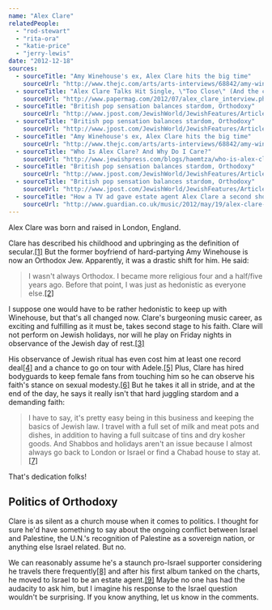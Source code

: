 ```yaml
---
name: "Alex Clare"
relatedPeople:
  - "rod-stewart"
  - "rita-ora"
  - "katie-price"
  - "jerry-lewis"
date: "2012-12-18"
sources:
  - sourceTitle: "Amy Winehouse's ex, Alex Clare hits the big time"
    sourceUrl: "http://www.thejc.com/arts/arts-interviews/68842/amy-winehouses-ex-alex-clare-hits-big-time"
  - sourceTitle: "Alex Clare Talks Hit Single, \"Too Close\" (And the commercial that made it famous"
    sourceUrl: "http://www.papermag.com/2012/07/alex_clare_interview.php"
  - sourceTitle: "British pop sensation balances stardom, Orthodoxy"
    sourceUrl: "http://www.jpost.com/JewishWorld/JewishFeatures/Article.aspx?id=290284"
  - sourceTitle: "British pop sensation balances stardom, Orthodoxy"
    sourceUrl: "http://www.jpost.com/JewishWorld/JewishFeatures/Article.aspx?id=290284"
  - sourceTitle: "Amy Winehouse's ex, Alex Clare hits the big time"
    sourceUrl: "http://www.thejc.com/arts/arts-interviews/68842/amy-winehouses-ex-alex-clare-hits-big-time"
  - sourceTitle: "Who Is Alex Clare? And Why Do I Care?"
    sourceUrl: "http://www.jewishpress.com/blogs/haemtza/who-is-alex-clare-and-why-do-i-care/2012/11/12/"
  - sourceTitle: "British pop sensation balances stardom, Orthodoxy"
    sourceUrl: "http://www.jpost.com/JewishWorld/JewishFeatures/Article.aspx?id=290284"
  - sourceTitle: "British pop sensation balances stardom, Orthodoxy"
    sourceUrl: "http://www.jpost.com/JewishWorld/JewishFeatures/Article.aspx?id=290284"
  - sourceTitle: "How a TV ad gave estate agent Alex Clare a second shot at pop"
    sourceUrl: "http://www.guardian.co.uk/music/2012/may/19/alex-clare-too-close-microsoft"
---
```


Alex Clare was born and raised in London, England.

Clare has described his childhood and upbringing as the definition of secular.<a class="source-citation" href="http://www.thejc.com/arts/arts-interviews/68842/amy-winehouses-ex-alex-clare-hits-big-time" title="Amy Winehouse&apos;s ex, Alex Clare hits the big time">[1]</a> But the former boyfriend of hard-partying Amy Winehouse is now an Orthodox Jew. Apparently, it was a drastic shift for him. He said:

>I wasn't always Orthodox. I became more religious four and a half/five years ago. Before that point, I was just as hedonistic as everyone else.<a class="source-citation" href="http://www.papermag.com/2012/07/alex_clare_interview.php" title="Alex Clare Talks Hit Single, &quot;Too Close&quot; (And the commercial that made it famous">[2]</a>

I suppose one would have to be rather hedonistic to keep up with Winehouse, but that's all changed now. Clare's burgeoning music career, as exciting and fulfilling as it must be, takes second stage to his faith. Clare will not perform on Jewish holidays, nor will he play on Friday nights in observance of the Jewish day of rest.<a class="source-citation" href="http://www.jpost.com/JewishWorld/JewishFeatures/Article.aspx?id=290284" title="British pop sensation balances stardom, Orthodoxy">[3]</a>

His observance of Jewish ritual has even cost him at least one record deal<a class="source-citation" href="http://www.jpost.com/JewishWorld/JewishFeatures/Article.aspx?id=290284" title="British pop sensation balances stardom, Orthodoxy">[4]</a> and a chance to go on tour with Adele.<a class="source-citation" href="http://www.thejc.com/arts/arts-interviews/68842/amy-winehouses-ex-alex-clare-hits-big-time" title="Amy Winehouse&apos;s ex, Alex Clare hits the big time">[5]</a> Plus, Clare has hired bodyguards to keep female fans from touching him so he can observe his faith's stance on sexual modesty.<a class="source-citation" href="http://www.jewishpress.com/blogs/haemtza/who-is-alex-clare-and-why-do-i-care/2012/11/12/" title="Who Is Alex Clare? And Why Do I Care?">[6]</a> But he takes it all in stride, and at the end of the day, he says it really isn't that hard juggling stardom and a demanding faith:

>I have to say, it's pretty easy being in this business and keeping the basics of Jewish law. I travel with a full set of milk and meat pots and dishes, in addition to having a full suitcase of tins and dry kosher goods. And Shabbos and holidays aren't an issue because I almost always go back to London or Israel or find a Chabad house to stay at.<a class="source-citation" href="http://www.jpost.com/JewishWorld/JewishFeatures/Article.aspx?id=290284" title="British pop sensation balances stardom, Orthodoxy">[7]</a>

That's dedication folks!


## Politics of Orthodoxy

Clare is as silent as a church mouse when it comes to politics. I thought for sure he'd have something to say about the ongoing conflict between Israel and Palestine, the U.N.'s recognition of Palestine as a sovereign nation, or anything else Israel related. But no.

We can reasonably assume he's a staunch pro-Israel supporter considering he travels there frequently<a class="source-citation" href="http://www.jpost.com/JewishWorld/JewishFeatures/Article.aspx?id=290284" title="British pop sensation balances stardom, Orthodoxy">[8]</a> and after his first album tanked on the charts, he moved to Israel to be an estate agent.<a class="source-citation" href="http://www.guardian.co.uk/music/2012/may/19/alex-clare-too-close-microsoft" title="How a TV ad gave estate agent Alex Clare a second shot at pop">[9]</a> Maybe no one has had the audacity to ask him, but I imagine his response to the Israel question wouldn't be surprising. If you know anything, let us know in the comments.